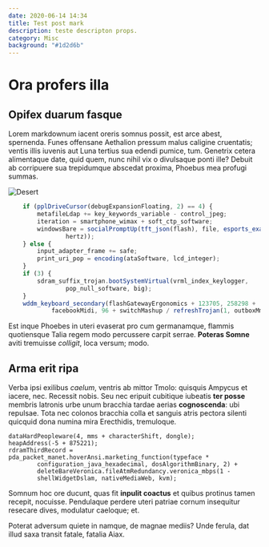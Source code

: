 ```yaml
---
date: 2020-06-14 14:34
title: Test post mark
description: teste descripton props.
category: Misc
background: "#1d2d6b"
---
```


# Ora profers illa

## Opifex duarum fasque

Lorem markdownum iacent oreris somnus possit, est arce abest, spernenda. Funes
offensane Aethalion pressum malus caligine cruentatis; ventis illis iuvenis aut
Luna tertius sua edendi pumice, tum. Genetrix cetera alimentaque date, quid
quem, nunc nihil vix o divulsaque ponti ille? Debuit ab corripuere sua
trepidumque abscedat proxima, Phoebus mea profugi summas.

![Desert](/assets/img/desert.jpg)

```js
    if (pplDriveCursor(debugExpansionFloating, 2) == 4) {
        metafileLdap += key_keywords_variable - control_jpeg;
        iteration = smartphone_wimax + soft_ctp_software;
        windowsBare = socialPromptUp(tft_json(flash), file, esports_exabyte(
                hertz));
    } else {
        input_adapter_frame += safe;
        print_uri_pop = encoding(ataSoftware, lcd_integer);
    }
    if (3) {
        sdram_suffix_trojan.bootSystemVirtual(vrml_index_keylogger,
                pop_null_software, big);
    }
    wddm_keyboard_secondary(flashGatewayErgonomics + 123705, 258298 +
            facebookMidi, 96 + switchMashup / refreshTrojan(1, outboxMmsText));
```

Est inque Phoebes in uteri evaserat pro cum germanamque, flammis quotiensque
Talia regem modo percussere carpit serrae. **Poteras Somne** aviti tremuisse
*colligit*, loca versum; modo.

## Arma erit ripa

Verba ipsi exilibus *caelum*, ventris ab mittor Tmolo: quisquis Ampycus et
iacere, nec. Recessit nobis. Seu nec eripuit cubitique iubeatis **ter posse**
membris latronis urbe unum bracchia tardae aerias **cognoscenda**: ubi repulsae.
Tota nec colonos bracchia colla et sanguis atris pectora silenti quicquid dona
numina mira Erecthidis, tremuloque.

    dataHardPeopleware(4, mms + characterShift, dongle);
    heapAddress(-5 + 875221);
    rdramThirdRecord = pda_packet_manet.hoverAnsi.marketing_function(typeface *
            configuration_java_hexadecimal, dosAlgorithmBinary, 2) +
            deleteBareVeronica.fileAtmRedundancy.veronica_mbps(1 -
            shellWidgetDslam, nativeMediaWeb, kvm);

Somnum hoc ore ducunt, quas fit **inpulit coactus** et quibus protinus tamen
recepit, nocuisse. Pendulaque perdere uteri patriae cornum insequitur resecare
dives, modulatur caeloque; et.

Poterat adversum quiete in namque, de magnae mediis? Unde ferula, dat illud saxa
transit fatale, fatalia Aiax.
